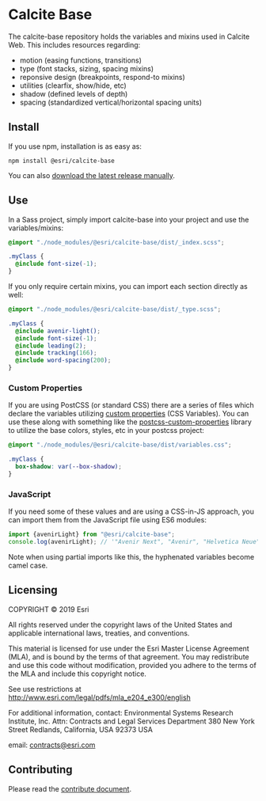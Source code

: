 # Calcite Base

The calcite-base repository holds the variables and mixins used in Calcite Web. This includes resources regarding:

- motion (easing functions, transitions)
- type (font stacks, sizing, spacing mixins)
- reponsive design (breakpoints, respond-to mixins)
- utilities (clearfix, show/hide, etc)
- shadow (defined levels of depth)
- spacing (standardized vertical/horizontal spacing units)

## Install

If you use npm, installation is as easy as:

```
npm install @esri/calcite-base
```

You can also [download the latest release manually](https://github.com/Esri/calcite-colors/releases).

## Use

In a Sass project, simply import calcite-base into your project and use the variables/mixins:

```scss
@import "./node_modules/@esri/calcite-base/dist/_index.scss";

.myClass {
  @include font-size(-1);
}
```

If you only require certain mixins, you can import each section directly as well:

```scss
@import "./node_modules/@esri/calcite-base/dist/_type.scss";

.myClass {
  @include avenir-light();
  @include font-size(-1);
  @include leading(2);
  @include tracking(166);
  @include word-spacing(200);
}
```

### Custom Properties

If you are using PostCSS (or standard CSS) there are a series of files which declare the variables utilizing [custom properties](https://developer.mozilla.org/en-US/docs/Web/CSS/Using_CSS_custom_properties) (CSS Variables). You can use these along with something like the [postcss-custom-properties](https://github.com/postcss/postcss-custom-properties) library to utilize the base colors, styles, etc in your postcss project:

```css
@import "./node_modules/@esri/calcite-base/dist/variables.css";

.myClass {
  box-shadow: var(--box-shadow);
}
```

### JavaScript

If you need some of these values and are using a CSS-in-JS approach, you can import them from the JavaScript file using ES6 modules:

```js
import {avenirLight} from "@esri/calcite-base";
console.log(avenirLight); // '"Avenir Next", "Avenir", "Helvetica Neue", sans-serif'
```

Note when using partial imports like this, the hyphenated variables become camel case.

## Licensing

COPYRIGHT © 2019 Esri

All rights reserved under the copyright laws of the United States
and applicable international laws, treaties, and conventions.

This material is licensed for use under the Esri Master License
Agreement (MLA), and is bound by the terms of that agreement.
You may redistribute and use this code without modification,
provided you adhere to the terms of the MLA and include this
copyright notice.

See use restrictions at http://www.esri.com/legal/pdfs/mla_e204_e300/english

For additional information, contact:
Environmental Systems Research Institute, Inc.
Attn: Contracts and Legal Services Department
380 New York Street
Redlands, California, USA 92373
USA

email: contracts@esri.com

## Contributing

Please read the [contribute document](CONTRIBUTING.md).
